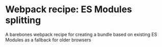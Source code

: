 # Webpack recipe: ES Modules splitting

A barebones webpack recipe for creating a bundle based on existing ES Modules as a fallback for older browsers
